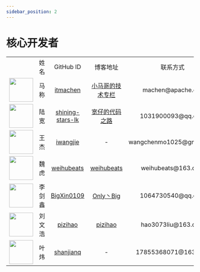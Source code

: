 ```yaml
---
sidebar_position: 2
---
```


# 核心开发者

<table>
  <tr>
    <td align="center" width="16%"></td>
    <td align="center" width="16%">姓名</td>
    <td align="center" width="18%">GitHub ID</td>
    <td align="center" width="24%">博客地址</td>
    <td align="center" width="26%">联系方式</td>
  </tr>
  <tr>
    <td align="center" ><a href="https://github.com/itmachen"><img src="https://avatars.githubusercontent.com/u/77398366?v=4?s=64" width="64px;"/></a></td>
    <td align="center" >马称</td>
    <td align="center" ><a href="https://github.com/itmachen">itmachen</a></td>
    <td align="center" ><a href="http://www.xiaomage.info/">小马哥的技术专栏</a></td>
    <td align="center" >machen@apache.org</td>
  </tr>
  <tr>
    <td align="center"><a href="https://github.com/shining-stars-lk"><img src="https://avatars.githubusercontent.com/u/40255310?v=4?s=64" width="64px;"/></a></td>
    <td align="center">陆宽</td>
    <td align="center" ><a href="https://github.com/shining-stars-lk">shining-stars-lk</a></td>
    <td align="center" ><a href="https://blog.csdn.net/guntun8987">宽仔的代码之路</a></td>
    <td align="center" >1031900093@qq.com</td>
  </tr>
   <tr>
    <td align="center"><a href="https://github.com/iwangjie"><img src="https://avatars.githubusercontent.com/u/23075587?v=4?s=64" width="64px;"/></a></td>
    <td align="center">王杰</td>
    <td align="center" ><a href="https://github.com/iwangjie">iwangjie</a></td>
    <td align="center" >-</td>
    <td align="center" >wangchenmo1025@gmail.com</td>
  </tr>
  <tr>
    <td align="center"><a href="https://github.com/weihubeats"><img src="https://avatars.githubusercontent.com/u/42484192?v=4?s=64" width="64px;"/></a></td>
    <td align="center">魏虎</td>
    <td align="center" ><a href="https://github.com/weihubeats">weihubeats</a></td>
    <td align="center" ><a href="https://weihubeats.blog.csdn.net/">weihubeats</a></td>
    <td align="center" >weihubeats@163.com</td>
  </tr>
  <tr>
    <td align="center"><a href="https://github.com/BigXin0109"><img src="https://avatars.githubusercontent.com/u/24769514?v=4?s=64" width="64px;"/></a></td>
    <td align="center">李剑鑫</td>
    <td align="center" ><a href="https://github.com/BigXin0109">BigXin0109</a></td>
    <td align="center" ><a href="https://blog.csdn.net/qq_34741165">Only丶Big</a></td>
    <td align="center" >1064730540@qq.com</td>
  </tr>
  <tr>
    <td align="center"><a href="https://github.com/pizihao"><img src="https://avatars.githubusercontent.com/u/48643103?v=4?s=64" width="64px;"/></a></td>
    <td align="center">刘文浩</td>
    <td align="center" ><a href="https://github.com/pizihao">pizihao</a></td>
    <td align="center" ><a href="https://www.yuque.com/chenghu-08dla/pizig1">pizihao</a></td>
    <td align="center" >hao3073liu@163.com</td>
  </tr>
  <tr>
    <td align="center"><a href="https://github.com/pizihao"><img src="https://avatars.githubusercontent.com/u/49084314?v=4?s=64" width="64px;"/></a></td>
    <td align="center">叶炜</td>
    <td align="center" ><a href="https://github.com/shanjianq">shanjianq</a></td>
    <td align="center" >-</td>
    <td align="center" >17855368071@163.com</td>
  </tr>
</table>
